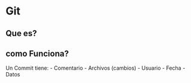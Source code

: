 # Git
## Que es?

## como Funciona?
Un Commit tiene:
    - Comentario
    - Archivos (cambios)
    - Usuario
    - Fecha
    - Datos